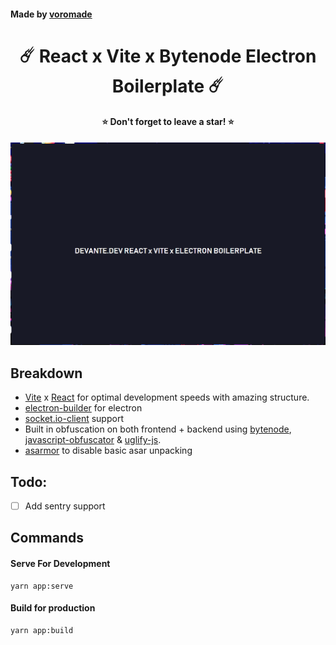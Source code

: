 #### Made by [voromade](https://github.com/voromade)

<h1 align="center">☄️ React x Vite x Bytenode Electron Boilerplate ☄️</h1>
<h4 align="center">⭐ Don't forget to leave a star! ⭐</h4>

<p align="center">
  <img src="screenshot.png" alt="My Image">
</p>

## Breakdown

- [Vite](https://vitejs.dev/) x [React](https://react.dev/) for optimal development speeds with amazing structure.
- [electron-builder](https://www.npmjs.com/package/electron-builder) for electron
- [socket.io-client](https://www.npmjs.com/package/socket.io-client) support
- Built in obfuscation on both frontend + backend using [bytenode](https://www.npmjs.com/package/bytenode), [javascript-obfuscator](https://www.npmjs.com/package/javascript-obfuscator) & [uglify-js](https://www.npmjs.com/package/uglify-js).
- [asarmor](https://www.npmjs.com/package/asarmor) to disable basic asar unpacking

## Todo:

- [ ] Add sentry support

## Commands

#### **Serve For Development**

```
yarn app:serve
```

#### **Build for production**

```
yarn app:build
```
